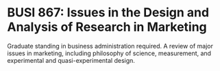 # BUSI 867: Issues in the Design and Analysis of Research in Marketing

Graduate standing in business administration required. A review of major issues in marketing, including philosophy of science, measurement, and experimental and quasi-experimental design.